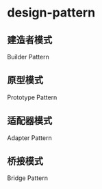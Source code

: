# design-pattern

## 建造者模式
Builder Pattern

## 原型模式
Prototype Pattern

## 适配器模式
Adapter Pattern

## 桥接模式
Bridge Pattern
